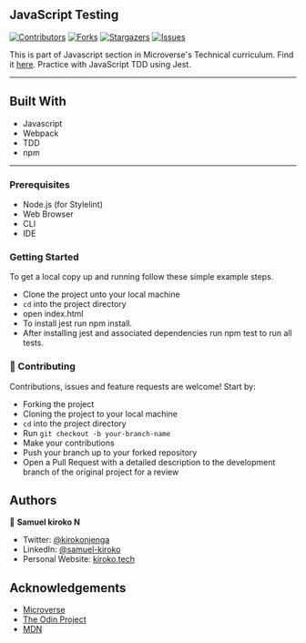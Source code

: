 ## JavaScript Testing

[![Contributors][contributors-shield]][contributors-url]
[![Forks][forks-shield]][forks-url]
[![Stargazers][stars-shield]][stars-url]
[![Issues][issues-shield]][issues-url]

This is part of Javascript section in Microverse's Technical curriculum. Find it [here](https://www.theodinproject.com/courses/javascript/lessons/testing-practice). Practice with JavaScript TDD using Jest.

---

## Built With

- Javascript
- Webpack
- TDD
- npm

---

### Prerequisites

- Node.js (for Stylelint)
- Web Browser
- CLI
- IDE

### Getting Started

To get a local copy up and running follow these simple example steps.

- Clone the project unto your local machine
- `cd` into the project directory
- open index.html
- To install jest run npm install.
- After installing jest and associated dependencies run npm test to run all tests.

### 🤝 Contributing

Contributions, issues and feature requests are welcome! Start by:

- Forking the project
- Cloning the project to your local machine
- `cd` into the project directory
- Run `git checkout -b your-branch-name`
- Make your contributions
- Push your branch up to your forked repository
- Open a Pull Request with a detailed description to the development branch of the original project for a review

## Authors

👤 **Samuel kiroko N**

- Twitter: [@kirokonjenga](https://twitter.com/kirokonjenga)
- LinkedIn: [@samuel-kiroko](https://www.linkedin.com/in/samuel-kiroko/)
- Personal Website: [kiroko.tech](https://www.kiroko.tech/)

<!-- ACKNOWLEDGEMENTS -->

## Acknowledgements

- [Microverse](https://www.microverse.org/)
- [The Odin Project](https://www.theodinproject.com/)
- [MDN](https://developer.mozilla.org/en-US/docs/Web/JavaScript)

<!-- MARKDOWN LINKS & IMAGES -->
<!-- https://www.markdownguide.org/basic-syntax/#reference-style-links -->

[contributors-shield]: https://img.shields.io/github/contributors/Samkiroko/testing-practice-development.svg?style=flat-square
[contributors-url]: https://github.com/Samkiroko/testing-practice-development/graphs/contributors
[forks-shield]: https://img.shields.io/github/forks/Samkiroko/testing-practice-development.svg?style=flat-square
[forks-url]: https://github.com/Samkiroko/testing-practice-development/network/members
[stars-shield]: https://img.shields.io/github/stars/Samkiroko/testing-practice-development.svg?style=flat-square
[stars-url]: https://github.com/Samkiroko/testing-practice-development/stargazers
[issues-shield]: https://img.shields.io/github/issues/Samkiroko/testing-practice-development.svg?style=flat-square
[issues-url]: https://github.com/Samkiroko/testing-practice-development
[product-screenshot]: img/screenshot.PNG
